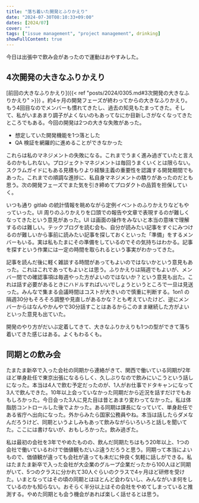 ```yaml
---
title: "落ち着いた開発とふりかえり"
date: "2024-07-30T08:10:33+09:00"
dates: [2024/07]
cover: ""
tags: ["issue management", "project management", drinking]
showFullContent: true
---
```


今日は出張中で飲み会があったので運動はおやすみした。

## 4次開発の大きなふりかえり

[前回の大きなふりかえり]({{< ref "posts/2024/0305.md#3次開発の大きなふりかえり" >}}) 。約4ヶ月の開発フェーズが終わってからの大きなふりかえり。もう4回目なのでメンバーも慣れてきたし、過去の知見もたまってきた。そして、私がいまあまり調子がよくないのもあってなにか目新しさがなくなってきたところでもある。今回の開発は2つの大きな失敗があった。

* 想定していた開発機能を1つ落とした
* QA 検証を網羅的に進めることができなかった

これらは私のマネジメントの失敗になる。これまでうまく進み過ぎていたと言えるのかもしれない。プロジェクトマネジメントは毎回うまくいくとは限らない。スクラムガイドにもある見積もりより経験主義の重要性を認識する開発期間でもあった。これまでの順調な進捗に、私自身マネジメントの驕りがあったのだとも思う。次の開発フェーズでまた気を引き締めてプロダクトの品質を担保していく。

いつも通り gitlab の統計情報を眺めながら定例イベントのふりかえりなどもやっていった。UI 周りのふりかえりを口頭での報告や文章で表現するのが難しくなってきたという意見があった。UI は画面の操作をみないと本当の意味で理解するのは難しい。テックブログを読む会も、自分が読みたい記事をすぐにみつけるのが難しいから事前に読みたい記事を探しておくといった「準備」をするメンバーもいる。実は私もたまにその準備をしているのでその気持ちはわかる。記事を探すという作業には一定の時間を取られるという事実がわかってきた。

記事を読んだ後に軽く雑談する時間があってもよいのではないかという意見もあった。これはこれであってもよいとは思う。ふりかえりは隔週でもよいが、メンバー間での確認事項は毎週やった方がよいのではないか？という意見も出た。これは話す必要があるときにハドルすればいいでしょうというところで一旦は見送った。みんなで集まる会議時間はコストが大きいので慎重に判断する。1on1 の隔週30分もそろそろ調整や見直しがあるかな？とも考えていたけど、逆にメンバーからはなんやかんやで30分話すことはあるからこのまま継続した方がよいといった意見も出ていた。

開発のやり方がだいぶ定着してきて、大きなふりかえりも1つの型ができて落ち着いてきた感じはある。よくもわるくも。

## 同期との飲み会

たまたま新卒で入った会社の同期から連絡がきて、関西で働いている同期が2年ほど単身赴任で東京出張になるらしく、久しぶりなので飲みにいこうという話しになった。本当は4人で飲む予定だったのが、1人がお仕事でドタキャンになって3人で飲んできた。10年以上会っていなかった同期だから近況を話すだけでもおもしろかった。今日会った3人に見た目は昔とあまり変わってなかった。私は体脂肪コントロールした後でよかった。ある同期は課長になっていて、単身赴任である省庁へ出向になった。外からみたら国家公務員やね。本当は話したらダメなんだろうけど、同期というよしみもあって飲みながらいろいろと話しを聞いてた。ここには書けないが、おもしろかった。飲み過ぎた。

私は最初の会社を3年でやめたものの、飲んだ同期たちはもう20年以上、1つの会社で働いているわけで価値観もだいぶ違うだろうと思う。同期って本当によいもので、価値観が違っても会社が違っても未だに仲良く気軽に話しができる。私はたまたま新卒で入った会社が大企業のグループ企業だったから100人ほど同期がいて、5つのクラスに分かれて30人ぐらいのクラスで4ヶ月ほど研修を受けた。いまとなってはその頃の同期とはほとんど会わないし、みんながいま何をしているのかも知らない。おそらく半分以上はその会社をやめてしまっていると推測する。やめた同期とも会う機会があれば楽しく話せるとは思う。

